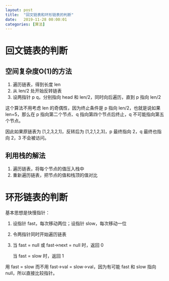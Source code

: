 ```yaml
---
layout: post
title:  "回文链表和环形链表的判断"
date:   2019-11-28 00:00:01
categories: [算法]
---
```


# 回文链表的判断

## 空间复杂度O(1)的方法

1. 遍历链表，得到长度 len
2. 从 len/2 处开始反转链表
3. 设两指针 p q，分别指向 head 和 len/2，同时向后遍历，直到 p 指向 len/2

这个算法不用考虑 len 的奇偶性，因为终止条件是 p 指向 len/2，也就是说如果 len=5，那么在 p 指向第二个节点、q 指向第四个节点后终止，q 不可能指向第五个节点。

因此如果原链表为 [1,2,3,2,1]，反转后为 [1,2,1,2,3]，p 最终指向 2，q 最终也指向 2，3 不会被访问。

## 利用栈的解法

1. 遍历链表，将每个节点的值压入栈中
2. 重新遍历链表，把节点的值和栈顶的值对比

# 环形链表的判断

基本思想是快慢指针：

1. 设指针 fast，每次移动两位；设指针 slow，每次移动一位
2. 令两指针同时开始遍历链表
3. 当 fast = null 或 fast->next = null 时，返回 0

   当 fast = slow 时，返回 1

用 fast = slow 而不用 fast->val = slow->val，因为有可能 fast 和 slow 指向 null，所以直接比较指针。